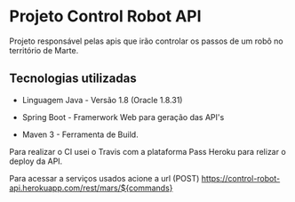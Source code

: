 # Projeto Control Robot API

Projeto responsável pelas apis que irão controlar os passos de um robô no território de Marte.

## Tecnologias utilizadas

* Linguagem Java - Versão 1.8 (Oracle 1.8.31)

* Spring Boot - Framerwork Web para geração das API's

* Maven 3 - Ferramenta de Build.

Para realizar o CI usei o Travis com a plataforma Pass Heroku para relizar o deploy da API.

Para acessar a serviços usados acione a url (POST) https://control-robot-api.herokuapp.com/rest/mars/${commands}

